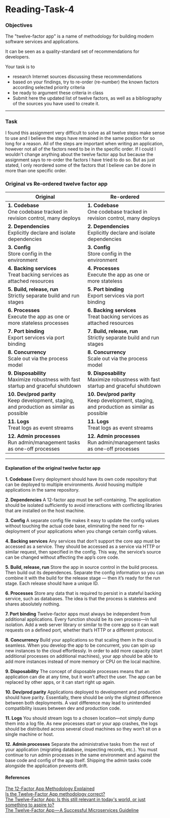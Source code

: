 # Reading-Task-4

### Objectives

The "twelve-factor app" is a name of methodology for building modern software services and applications.

It can be seen as a quality-standard set of recommendations for developers.

Your task is to

- research Internet sources discussing these recommendations
- based on your findings, try to re-order (re-number) the known factors according selected priority criteria
- be ready to argument these criteria in class
- Submit here the updated list of twelve factors, as well as a bibliography of the sources you have used to create it.

---

### Task

I found this assignment very difficult to solve as all twelve steps make sense to use and I believe the steps have remained in the same position for so long for a reason. All of the steps are important when writing an application, however not all of the factors need to be in the specific order.
If I could I wouldn't change anything about the twelve factor app but because the assignment says to re-order the factors I have tried to do so. But as just stated, I only reordered some of the factors that I believe can be done in more than one specific order.

### Original vs Re-ordered twelve factor app

| Original                                                                                      | Re-ordered                                                                                    |
| --------------------------------------------------------------------------------------------- | --------------------------------------------------------------------------------------------- |
| **1. Codebase** <br/>One codebase tracked in revision control, many deploys                   | **1. Codebase** <br/>One codebase tracked in revision control, many deploys                   |
| **2. Dependencies** <br/>Explicitly declare and isolate dependencies                          | **2. Dependencies** <br/>Explicitly declare and isolate dependencies                          |
| **3. Config** <br/>Store config in the environment                                            | **3. Config** <br/>Store config in the environment                                            |
| **4. Backing services** <br/>Treat backing services as attached resources                     | **4. Processes** <br/>Execute the app as one or more stateless                                |
| **5. Build, release, run** <br/>Strictly separate build and run stages                        | **5. Port binding** <br/>Export services via port binding                                     |
| **6. Processes** <br/>Execute the app as one or more stateless processes                      | **6. Backing services** <br/>Treat backing services as attached resources                     |
| **7. Port binding** <br/>Export services via port binding                                     | **7. Build, release, run** <br/>Strictly separate build and run stages                        |
| **8. Concurrency** <br/>Scale out via the process model                                       | **8. Concurrency** <br/>Scale out via the process model                                       |
| **9. Disposability** <br/>Maximize robustness with fast startup and graceful shutdown         | **9. Disposability** <br/>Maximize robustness with fast startup and graceful shutdown         |
| **10. Dev/prod parity** <br/>Keep development, staging, and production as similar as possible | **10. Dev/prod parity** <br/>Keep development, staging, and production as similar as possible |
| **11. Logs** <br/>Treat logs as event streams                                                 | **11. Logs** <br/>Treat logs as event streams                                                 |
| **12. Admin processes** <br/>Run admin/management tasks as one-off processes                  | **12. Admin processes** <br/>Run admin/management tasks as one-off processes                  |

---

#### Explanation of the original twelve factor app

**1. Codebase**
Every deployment should have its own code repository that can be deployed to multiple environments. Avoid housing multiple applications in the same repository.

**2. Dependencies**
A 12-factor app must be self-containing. The application should be isolated sufficiently to avoid interactions with conflicting libraries that are installed on the host machine.

**3. Config**
A separate config file makes it easy to update the config values without touching the actual code base, eliminating the need for re-deployment of your applications when you change certain config values.

**4. Backing services**
Any services that don’t support the core app must be accessed as a service. They should be accessed as a service via HTTP or similar request, then specified in the config. This way, the service’s source can be changed without affecting the app’s core code.

**5. Build, release, run**
Store the app in source control in the build process. Then build out its dependences. Separate the config information so you can combine it with the build for the release stage — then it’s ready for the run stage. Each release should have a unique ID.

**6. Processes**
Store any data that is required to persist in a stateful backing service, such as databases. The idea is that the process is stateless and shares absolutely nothing.

**7. Port binding**
Twelve-factor apps must always be independent from additional applications. Every function should be its own process—in full isolation. Add a web server library or similar to the core app so it can wait requests on a defined port, whether that’s HTTP or a different protocol.

**8. Concurrency**
Build your applications so that scaling them in the cloud is seamless. When you develop the app to be concurrent, you can spin up new instances to the cloud effortlessly. In order to add more capacity (start additional processes on additional machines), your app should be able to add more instances instead of more memory or CPU on the local machine.

**9. Disposability**
The concept of disposable processes means that an application can die at any time, but it won’t affect the user. The app can be replaced by other apps, or it can start right up again.

**10. Dev/prod parity**
Applications deployed to development and production should have parity. Essentially, there should be only the slightest difference between both deployments. A vast difference may lead to unintended compatibility issues between dev and production code.

**11. Logs**
You should stream logs to a chosen location—not simply dump them into a log file. As new processes start or your app crashes, the logs should be distributed across several cloud machines so they won’t sit on a single machine or host.

**12. Admin processes**
Separate the administrative tasks from the rest of your application (migrating database, inspecting records, etc.). You must continue to run admin processes in the same environment and against the base code and config of the app itself. Shipping the admin tasks code alongside the application prevents drift.

#### References

[The 12-Factor App Methodology Explained](https://www.bmc.com/blogs/twelve-factor-app/)  
[Is the Twelve-Factor App methodology correct?](https://www.quora.com/Is-the-Twelve-Factor-App-methodology-correct)  
[The Twelve-Factor App: Is this still relevant in today's world, or just something to aspire to?](https://www.reddit.com/r/programming/comments/4lo4kv/the_twelvefactor_app_is_this_still_relevant_in/)  
[The Twelve-Factor App — A Successful Microservices Guideline](https://dev.to/simon_sugob/the-twelve-factor-appa-successful-microservices-guideline-3a1h)
